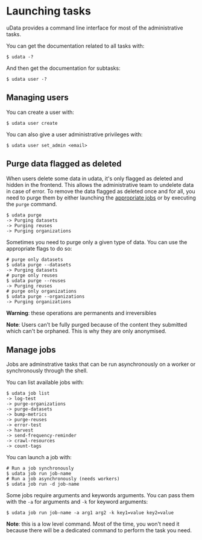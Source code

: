 # Launching tasks

uData provides a command line interface for most of the administrative tasks.

You can get the documentation related to all tasks with:

```shell
$ udata -?
```

And then get the documentation for subtasks:

```shell
$ udata user -?
```
## Managing users

You can create a user with:

```shell
$ udata user create
```

You can also give a user administrative privileges with:

```shell
$ udata user set_admin <email>
```

## Purge data flagged as deleted

When users delete some data in udata,
it's only flagged as deleted and hidden in the frontend.
This allows the administrative team to undelete data in case of error.
To remove the data flagged as deleted once and for all, you need to purge them by
either launching the [appropriate jobs](#manage-jobs) or by executing the `purge` command.

```shell
$ udata purge
-> Purging datasets
-> Purging reuses
-> Purging organizations
```

Sometimes you need to purge only a given type of data. You can use the appropriate flags to do so:

```shell
# purge only datasets
$ udata purge --datasets
-> Purging datasets
# purge only reuses
$ udata purge --reuses
-> Purging reuses
# purge only organizations
$ udata purge --organizations
-> Purging organizations
```

**Warning**: these operations are permanents and irreversibles

**Note**: Users can't be fully purged because of the content they submitted which can't be orphaned.
This is why they are only anonymised.


## Manage jobs

Jobs are adminstrative tasks that can be run asynchronously on a worker
or synchronously through the shell.

You can list available jobs with:

```shell
$ udata job list
-> log-test
-> purge-organizations
-> purge-datasets
-> bump-metrics
-> purge-reuses
-> error-test
-> harvest
-> send-frequency-reminder
-> crawl-resources
-> count-tags
```

You can launch a job with:

```shell
# Run a job synchronously
$ udata job run job-name
# Run a job asynchronously (needs workers)
$ udata job run -d job-name
```

Some jobs require arguments and keywords arguments.
You can pass them with the `-a` for arguments and `-k`
for keyword arguments:

```shell
$ udata job run job-name -a arg1 arg2 -k key1=value key2=value
```

**Note**: this is a low level command.
Most of the time, you won't need it because there will be a dedicated command
to perform the task you need.
